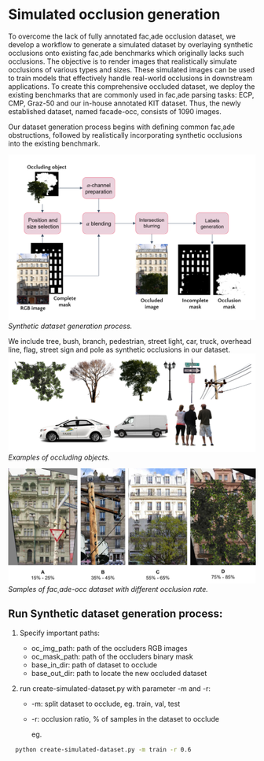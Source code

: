# Simulated occlusion generation

To overcome the lack of fully annotated fac¸ade occlusion dataset, we develop a workflow to generate a simulated dataset by overlaying synthetic occlusions onto existing fac¸ade benchmarks which originally lacks such occlusions. The objective is to render images that realistically simulate occlusions of various types and sizes. These simulated images can be used to train models that effectively handle real-world occlusions in downstream applications. To create this comprehensive occluded dataset, we deploy the existing benchmarks that are commonly used in fac¸ade parsing tasks: ECP, CMP, Graz-50 and our in-house annotated KIT dataset. Thus, the newly established dataset, named facade-occ, consists of 1090 images.

Our dataset generation process begins with defining common fac¸ade obstructions, followed by realistically incorporating synthetic occlusions into the existing benchmark.

![](images/sim-dataset.png)
*Synthetic dataset generation process.*

We include tree, bush, branch, pedestrian, street light, car, truck, overhead line, flag, street sign and pole as synthetic occlusions in our dataset.
![](images/occluders-2.png)
*Examples of occluding objects.*

![](images/occ-info.png)
*Samples of fac¸ade-occ dataset with different occlusion rate.*

## Run Synthetic dataset generation process:

1. Specify important paths:
   - oc_img_path: path of the occluders RGB images
   - oc_mask_path: path of the occluders binary mask
   - base_in_dir: path of dataset to occlude
   - base_out_dir: path to locate the new occluded dataset

2. run create-simulated-dataset.py with parameter -m and -r:
   - -m: split dataset to occlude, eg. train, val, test
   - -r: occlusion ratio, % of samples in the dataset to occlude

     eg. 
```bash
  python create-simulated-dataset.py -m train -r 0.6
```
